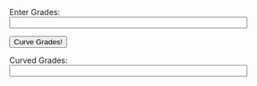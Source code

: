 


<body>

<div class="grade-input-container">
    <label for="Grades">Enter Grades:</label><br>
    <input type="text" id="ungrades" name="grades" size="50"><br>
</div>

<button onclick="SaveCurveGrades()">Curve Grades!</button>

<div class="curved-input-container">
    <label for="displayValue">Curved Grades:</label><br>
    <input type="text" name="display" size="50" id="displayValue">
</div>

</body>

<script>
function SaveCurveGrades() {
    const gradeslist = [];
    var obgrades = document.getElementsByName('grades')[0].value;

    
    const gradesArray = obgrades.split(' ');

   
    const curvedGrades = gradesArray.map(grade => {
        const numericGrade = parseFloat(grade);
        return Math.round(10 * Math.sqrt(numericGrade));
    });

    document.getElementsByName('display')[0].value = curvedGrades.join(', ');
}
</script>


















